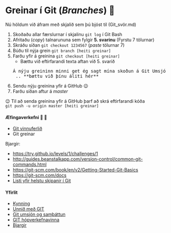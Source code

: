 # Greinar í Git (_Branches_) :deciduous_tree:

Nú höldum við áfram með skjalið sem þú bjóst til (Git_svör.md)
1. Skoðaðu allar færslurnar í skjalinu ```git log``` í Git Bash 
2. Afritaðu (*copy*) talnarununa sem fylgir **5. svarinu** (Fyrstu 7 tölurnar)
3. Skráðu síðan ```git checkout 1234567``` (*paste* tölurnar 7)
4. Búðu til nýja grein ```git branch [heiti greinar]``` 
5. Farðu yfir á greinina ```git checkout [heiti greinar]```
	* Bættu við eftirfarandi texta aftan við 5. svarið
	<pre>Á nýju greininn minni get ég sagt mína skoðun á Git Umsjónarkerfinu...<br> .. **bættu við þínu áliti hér**  </pre>
6. Sendu nýju greinina yfir á GitHub :wink:
7. Farðu síðan aftur á *master*

:wink: Til að senda greinina yfir á GitHub þarf að skrá eftirfarandi kóða  
```git push -u origin master [heiti greinar]```

#### Æfingaverkefni :running: :running:
* [Git vinnuferlið](Vinnuferli.md)
* Git greinar

Bjargir:
* https://try.github.io/levels/1/challenges/1
* http://guides.beanstalkapp.com/version-control/common-git-commands.html
* https://git-scm.com/book/en/v2/Getting-Started-Git-Basics
* https://git-scm.com/docs
* [Listi yfir helstu skipanir í Git](Lesefni/github-git-cheat-sheet.pdf)

#### Yfirlit
* [Kynning](README.md)
* [Unnið með GIT](Git.md)
* [Git umsjón og samþáttun](Samþáttun.md)
* [GIT hópverkefnavinna](Hópverkefnavinna.md)
* [Bjargir](Bjargir.md)